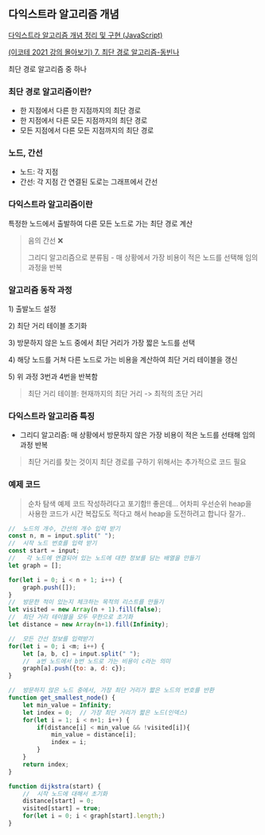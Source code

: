 ## 다익스트라 알고리즘 개념

[다익스트라 알고리즘 개념 정리 및 구현 (JavaScript)]("https://han-joon-hyeok.github.io/posts/dijkstra-algorithm/")

[(이코테 2021 강의 몰아보기) 7. 최단 경로 알고리즘-동빈나]("https://www.youtube.com/watch?v=acqm9mM1P6o&list=PLRx0vPvlEmdAghTr5mXQxGpHjWqSz0dgC&index=7")

최단 경로 알고리즘 중 하나

### 최단 경로 알고리즘이란?

- 한 지점에서 다른 한 지점까지의 최단 경로
- 한 지점에서 다른 모든 지점까지의 최단 경로
- 모든 지점에서 다른 모든 지점까지의 최단 경로

### 노드, 간선

- 노드: 각 지점
- 간선: 각 지점 간 연결된 도로는 그래프에서 간선

### 다익스트라 알고리즘이란

특정한 노드에서 출발하여 다른 모든 노드로 가는 최단 경로 계산

> 음의 간선 ❌
>
> 그리디 알고리즘으로 분류됨 - 매 상황에서 가장 비용이 적은 노드를 선택해 임의 과정을 반복

### 알고리즘 동작 과정

1\) 출발노드 설정

2\) 최단 거리 테이블 초기화

3\) 방문하지 않은 노드 중에서 최단 거리가 가장 짧은 노드를 선택

4\) 해당 노드를 거쳐 다른 노드로 가는 비용을 계산하여 최단 거리 테이블을 갱신

5\) 위 과정 3번과 4번을 반복함

> 최단 거리 테이블: 현재까지의 최단 거리 -> 최적의 초단 거리

### 다익스트라 알고리즘 특징

- 그리디 알고리즘: 매 상황에서 방문하지 않은 가장 비용이 적은 노드를 선태해 임의 과정 반복

> 최단 거리를 찾는 것이지 최단 경로를 구하기 위해서는 추가적으로 코드 필요

### 예제 코드

> 순차 탐색 예제 코드 작성하려다고 포기함!!
> 좋은데... 어차피 우선순위 heap을 사용한 코드가
> 시간 복잡도도 적다고 해서 heap을 도전하려고 합니다
> 잘가..

```js
//  노드의 개수, 간선의 개수 입력 받기
const n, m = input.split(" ");
//  시작 노드 번호를 입력 받기
const start = input;
//   각 노드에 연결되어 있는 노드에 대한 정보를 담는 배열을 만들기
let graph = [];

for(let i = 0; i < n + 1; i++) {
    graph.push([]);
}
//  방문한 적이 있는지 체크하는 목적의 리스트를 만들기
let visited = new Array(n + 1).fill(false);
//  최단 거리 테이블을 모두 무한으로 초기화
let distance = new Array(n+1).fill(Infinity);

//  모든 간선 정보를 입력받기
for(let i = 0; i <m; i++) {
    let [a, b, c] = input.split(" ");
    //  a번 노드에서 b번 노드로 가는 비용이 c라는 의미
    graph[a].push({to: a, d: c});
}

//  방문하지 않은 노드 중에서, 가장 최단 거리가 짧은 노드의 번호를 반환
function get_smallest_node() {
    let min_value = Infinity;
    let index = 0;  // 가장 최단 거리가 짧은 노드(인덱스)
    for(let i = 1; i < n+1; i++) {
        if(distance[i] < min_value && !visited[i]){
            min_value = distance[i];
            index = i;
        }
    }
    return index;
}

function dijkstra(start) {
    //  시작 노드에 대해서 초기화
    distance[start] = 0;
    visited[start] = true;
    for(let i = 0; i < graph[start].length;)
}
```
